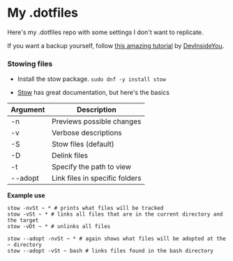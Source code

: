 # My .dotfiles

Here's my .dotfiles repo with some settings I don't want to replicate.

If you want a backup yourself, follow [this amazing tutorial](https://youtu.be/CFzEuBGPPPg) by [DevInsideYou](https://www.youtube.com/c/DevInsideYou).

### Stowing files

* Install the stow package.
```sudo dnf -y install stow```

* [Stow](https://www.gnu.org/software/stow/manual/stow.html) has great documentation, but here's the basics

| Argument | Description |
| -------- | ----------- |
| -n       | Previews possible changes |
| -v       | Verbose descriptions      |
| -S       | Stow files (default)      |
| -D       | Delink files              |
| -t       | Specify the path to view  |
| --adopt  | Link files in specific folders |

__Example use__
```
stow -nvSt ~ * # prints what files will be tracked
stow -vSt ~ * # links all files that are in the current directory and the target
stow -vDt ~ * # unlinks all files
 
stow --adopt -nvSt ~ * # again shows what files will be adopted at the ~ directory
stow --adopt -vSt ~ bash # links files found in the bash directory
```